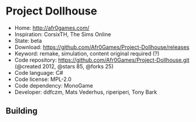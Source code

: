 # Project Dollhouse

- Home: http://afr0games.com/
- Inspiration: CorsixTH, The Sims Online
- State: beta
- Download: https://github.com/Afr0Games/Project-Dollhouse/releases
- Keyword: remake, simulation, content original required (?)
- Code repository: https://github.com/Afr0Games/Project-Dollhouse.git (@created 2012, @stars 85, @forks 25)
- Code language: C#
- Code license: MPL-2.0
- Code dependency: MonoGame
- Developer: ddfczm, Mats Vederhus, riperiperi, Tony Bark

## Building
